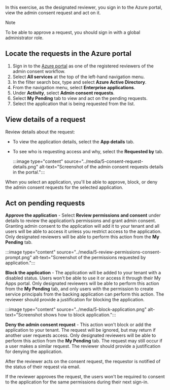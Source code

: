 In this exercise, as the designated reviewer, you sign in to the Azure portal, view the admin consent request and act on it.

> [!NOTE]
> To be able to approve a request, you should sign in with a global administrator role.

## Locate the requests in the Azure portal

1. Sign in to the [Azure portal](https://portal.azure.com) as one of the registered reviewers of the admin consent workflow.
1. Select **All services** at the top of the left-hand navigation menu.
1. In the filter search box, type and select **Azure Active Directory**.
1. From the navigation menu, select **Enterprise applications**.
1. Under **Activity**, select **Admin consent requests**.
1. Select **My Pending** tab to view and act on the pending requests.
1. Select the application that is being requested from the list.

## View details of a request

Review details about the request:

- To view the application details, select the **App details** tab.
- To see who is requesting access and why, select the **Requested by** tab.

   :::image type="content" source="../media/5-consent-request-details.png" alt-text="Screenshot of the admin consent requests details in the portal.":::

When you select an application, you'll be able to approve, block, or deny the admin consent requests for the selected application.

## Act on pending requests

**Approve the application** - Select **Review permissions and consent** under details to review the application’s permissions and grant admin consent. Granting admin consent to the application will add it to your tenant and all users will be able to access it unless you restrict access to the application. Only designated reviewers will be able to perform this action from the **My Pending** tab.

:::image type="content" source="../media/5-review-permissions-consent-prompt.png" alt-text="Screenshot of the permissions requested by application.":::

**Block the application** - The application will be added to your tenant with a disabled status. Users won't be able to use it or access it through their My Apps portal. Only designated reviewers will be able to perform this action from the **My Pending** tab, and only users with the permission to create service principals from the backing application can perform this action. The reviewer should provide a justification for blocking the application.

:::image type="content" source="../media/5-block-application.png" alt-text="Screenshot shows how to block application.":::

**Deny the admin consent request** - This action won't block or add the application to your tenant. The request will be ignored, but may return if another user requests access. Only designated reviewers will be able to perform this action from the **My Pending** tab. The request may still occur if a user makes a similar request. The reviewer should provide a justification for denying the application.

After the reviewer acts on the consent request, the requestor is notified of the status of their request via email.

If the reviewer approves the request, the users won't be required to consent to the application for the same permissions during their next sign-in.
